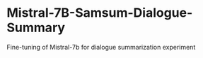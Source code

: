 # Mistral-7B-Samsum-Dialogue-Summary
Fine-tuning of Mistral-7b for dialogue summarization experiment
